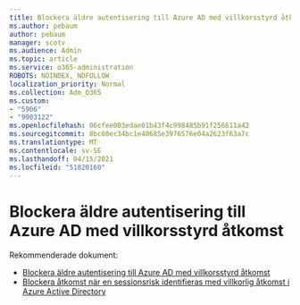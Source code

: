 ```yaml
---
title: Blockera äldre autentisering till Azure AD med villkorsstyrd åtkomst
ms.author: pebaum
author: pebaum
manager: scotv
ms.audience: Admin
ms.topic: article
ms.service: o365-administration
ROBOTS: NOINDEX, NOFOLLOW
localization_priority: Normal
ms.collection: Adm_O365
ms.custom:
- "5906"
- "9003122"
ms.openlocfilehash: 06cfee003edae01b43f4c998485b91f256611a42
ms.sourcegitcommit: 8bc60ec34bc1e40685e3976576e04a2623f63a7c
ms.translationtype: MT
ms.contentlocale: sv-SE
ms.lasthandoff: 04/15/2021
ms.locfileid: "51820160"
---
```

# <a name="block-legacy-authentication-to-azure-ad-with-conditional-access"></a>Blockera äldre autentisering till Azure AD med villkorsstyrd åtkomst

Rekommenderade dokument:

- [Blockera äldre autentisering till Azure AD med villkorsstyrd åtkomst](https://docs.microsoft.com/azure/active-directory/conditional-access/block-legacy-authentication#next-steps)
- [Blockera åtkomst när en sessionsrisk identifieras med villkorlig åtkomst i Azure Active Directory](https://docs.microsoft.com/azure/active-directory/conditional-access/app-sign-in-risk)